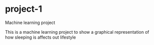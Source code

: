 # project-1
Machine learning project

This is a machine learning project to show a graphical representation of how sleeping is affects out lifestyle
